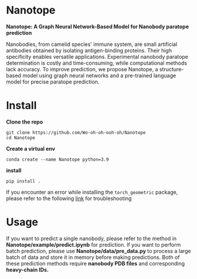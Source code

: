 # Nanotope
**Nanotope: A Graph Neural Network-Based Model for Nanobody paratope prediction**

Nanobodies, from camelid species' immune system, are small artificial antibodies obtained by isolating antigen-binding proteins. Their high specificity enables versatile applications. Experimental nanobody paratope determination is costly and time-consuming, while computational methods lack accuracy. To improve prediction, we propose Nanotope, a structure-based model using graph neural networks and a pre-trained language model for precise paratope prediction.

# Install

**Clone the repo**

```
git clone https://github.com/Wo-oh-oh-ooh-oh/Nanotope
cd Nanotope
```

**Create a virtual env**

```
conda create --name Nanotope python=3.9
```

**install**

```
pip install .
```

If you encounter an error while installing the `torch_geometric` package, please refer to the following [link](https://zhuanlan.zhihu.com/p/519168089) for troubleshooting

# Usage

If you want to predict a single nanobody, please refer to the method in **Nanotope/example/predict.ipynb** for prediction. If you want to perform batch prediction, please use **Nanotope/data/pre_data.py** to process a large batch of data and store it in memory before making predictions. Both of these prediction methods require **nanobody PDB files** and corresponding **heavy-chain IDs.**

